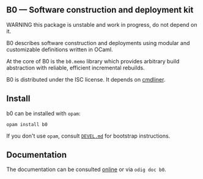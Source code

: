 B0 — Software construction and deployment kit
-------------------------------------------------------------------------------

WARNING this package is unstable and work in progress, do not depend on it. 

B0 describes software construction and deployments using modular and
customizable definitions written in OCaml.

At the core of B0 is the `b0.memo` library which provides arbitrary 
build abstraction with reliable, efficient incremental rebuilds.

B0 is distributed under the ISC license. It depends on [cmdliner][cmdliner].

[cmdliner]: https://erratique.ch/software/cmdliner

## Install

b0 can be installed with `opam`:

    opam install b0

If you don't use `opam`, consult [`DEVEL.md`](DEVEL.md) for bootstrap 
instructions.

## Documentation

The documentation can be consulted [online][doc] or via `odig doc b0`.

[doc]: http://erratique.ch/software/b0/doc

